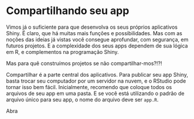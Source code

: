 # Compartilhando seu app

Vimos já o suficiente para que desenvolva os seus próprios aplicativos Shiny. É claro, que há muitas mais funções e possibilidades. Mas com as noções das ideias já vistas você consegue aprofundar, com segurança, em futuros projetos. E a complexidade dos seus apps dependem de sua lógica em R, e complementos na programação Shiny.

Mas para quê construímos projetos se não compartilhar-mos?!?!

Compartilhar é a parte central dos aplicativos. Para publicar seu app Shiny, basta trocar seu computador por um servidor na nuvem, e o RStudio pode tornar isso bem fácil. Inicialmente, recomendo que coloque todos os arquivos de seu app em uma pasta. E se você está utilizando o padrão de arquivo único para seu app, o nome do arquivo deve ser `app.R`.

Abra